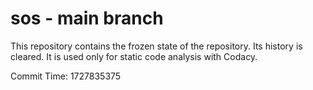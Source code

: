 # sos - main branch

This repository contains the frozen state of the repository.
Its history is cleared. It is used only for static code
analysis with Codacy.

Commit Time: 1727835375
